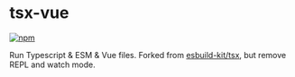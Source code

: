 # tsx-vue
[![npm](https://img.shields.io/npm/v/tsxv?color=blue&label=npm)](https://www.npmjs.com/package/tsxv)

Run Typescript & ESM & Vue files. Forked from [esbuild-kit/tsx](https://github.com/esbuild-kit/tsx), but remove REPL and watch mode.